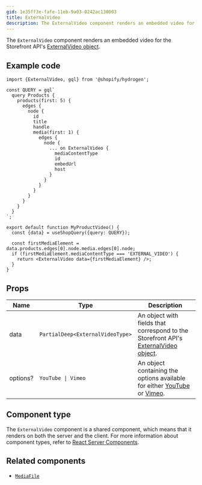 ```yaml
---
gid: 1e35ff3e-fafe-11eb-9a03-0242ac130003
title: ExternalVideo
description: The ExternalVideo component renders an embedded video for the Storefront API's ExternalVideo object.
---
```


The `ExternalVideo` component renders an embedded video for the Storefront
API's [ExternalVideo object](https://shopify.dev/api/storefront/reference/products/externalvideo).

## Example code

```tsx
import {ExternalVideo, gql} from '@shopify/hydrogen';

const QUERY = gql`
  query Products {
    products(first: 5) {
      edges {
        node {
          id
          title
          handle
          media(first: 1) {
            edges {
              node {
                ... on ExternalVideo {
                  mediaContentType
                  id
                  embedUrl
                  host
                }
              }
            }
          }
        }
      }
    }
  }
`;

export default function MyProductVideo() {
  const {data} = useShopQuery({query: QUERY});

  const firstMediaElement = data.products.edges[0].node.media.edges[0].node;
  if (firstMediaElement.mediaContentType === 'EXTERNAL_VIDEO') {
    return <ExternalVideo data={firstMediaElement} />;
  }
}
```

## Props

| Name     | Type                                                | Description                                                                                                                                                                                                                       |
| -------- | --------------------------------------------------- | --------------------------------------------------------------------------------------------------------------------------------------------------------------------------------------------------------------------------------- |
| data     | <code>PartialDeep&#60;ExternalVideoType&#62;</code> | An object with fields that correspond to the Storefront API's [ExternalVideo object](https://shopify.dev/api/storefront/reference/products/externalvideo).                                                                        |
| options? | <code>YouTube &#124; Vimeo</code>                   | An object containing the options available for either [YouTube](https://developers.google.com/youtube/player_parameters#Parameters) or [Vimeo](https://vimeo.zendesk.com/hc/en-us/articles/360001494447-Using-Player-Parameters). |

## Component type

The `ExternalVideo` component is a shared component, which means that it renders on both the server and the client. For more information about component types, refer to [React Server Components](https://shopify.dev/custom-storefronts/hydrogen/framework/react-server-components).

## Related components

- [`MediaFile`](https://shopify.dev/api/hydrogen/components/primitive/mediafile)
